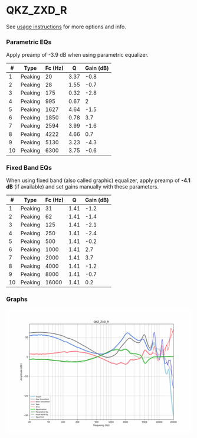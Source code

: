 # QKZ_ZXD_R
See [usage instructions](https://github.com/jaakkopasanen/AutoEq#usage) for more options and info.

### Parametric EQs
Apply preamp of -3.9 dB when using parametric equalizer.

|   # | Type    |   Fc (Hz) |    Q |   Gain (dB) |
|-----|---------|-----------|------|-------------|
|   1 | Peaking |        20 | 3.37 |        -0.8 |
|   2 | Peaking |        28 | 1.55 |        -0.7 |
|   3 | Peaking |       175 | 0.32 |        -2.8 |
|   4 | Peaking |       995 | 0.67 |         2   |
|   5 | Peaking |      1627 | 4.64 |        -1.5 |
|   6 | Peaking |      1850 | 0.78 |         3.7 |
|   7 | Peaking |      2594 | 3.99 |        -1.6 |
|   8 | Peaking |      4222 | 4.66 |         0.7 |
|   9 | Peaking |      5130 | 3.23 |        -4.3 |
|  10 | Peaking |      6300 | 3.75 |        -0.6 |

### Fixed Band EQs
When using fixed band (also called graphic) equalizer, apply preamp of **-4.1 dB** (if available) and set gains manually with these parameters.

|   # | Type    |   Fc (Hz) |    Q |   Gain (dB) |
|-----|---------|-----------|------|-------------|
|   1 | Peaking |        31 | 1.41 |        -1.2 |
|   2 | Peaking |        62 | 1.41 |        -1.4 |
|   3 | Peaking |       125 | 1.41 |        -2.1 |
|   4 | Peaking |       250 | 1.41 |        -2.4 |
|   5 | Peaking |       500 | 1.41 |        -0.2 |
|   6 | Peaking |      1000 | 1.41 |         2.7 |
|   7 | Peaking |      2000 | 1.41 |         3.7 |
|   8 | Peaking |      4000 | 1.41 |        -1.2 |
|   9 | Peaking |      8000 | 1.41 |        -0.7 |
|  10 | Peaking |     16000 | 1.41 |         0.2 |

### Graphs
![](./QKZ_ZXD_R.png)

